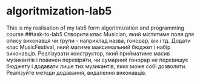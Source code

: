 # algoritmization-lab5
This is my realisation of my lab5 form algoritmization and programming course
##task-to-lab5
Створити клас Musician, який міститиме поля для опису виконавця чи групи - наприклад назва, гонорар, вік і тд. Додати клас MusicFestival, який матиме максимальний бюджет і набір виконавців. Реалізувати конструктор, який прийматиме масив музикантів і повинен перевіряти, чи сумарний гонорар  не перевищує бюджету і додавати лише тих музикантів, яких може собі дозволити.  Реалізуйте методи додавання, видалення виконавців.

